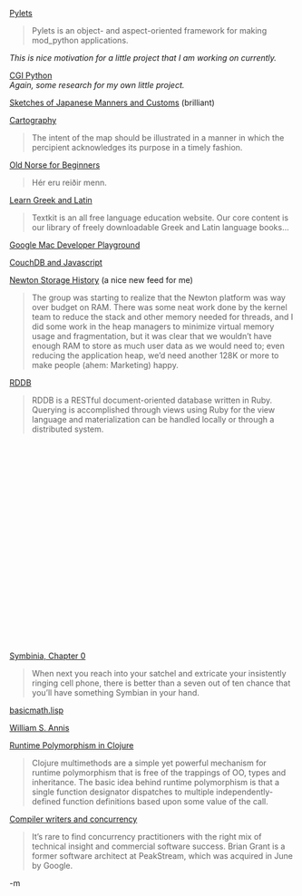 <a href="http://pylets.sourceforge.net/">Pylets</a><br/>
<blockquote>Pylets is an object- and aspect-oriented framework for making mod_python applications.</blockquote>
<em>This is nice motivation for a little project that I am working on currently.</em>

<a href="http://webpython.codepoint.net/introduction">CGI Python</a><br/>
<em>Again, some research for my own little project.</em><br/>

<a href="http://elib.doshisha.ac.jp/denshika/sketches/163/imgidx163.html">Sketches of Japanese Manners and Customs</a> (brilliant)<br/>

<a href="http://en.wikipedia.org/wiki/Cartography">Cartography</a><br/>
<blockquote>The intent of the map should be illustrated in a manner in which the percipient acknowledges its purpose in a timely fashion.</blockquote>

<a href="http://www.hi.is/~haukurth/norse/">Old Norse for Beginners</a><br/>
<blockquote>Hér eru reiðir menn.</blockquote>

<a href="http://www.textkit.com/">Learn Greek and Latin</a><br/>
<blockquote>Textkit is an all free language education website. Our core content is our library of freely downloadable Greek and Latin language books...</blockquote>

<a href="http://code.google.com/mac/">Google Mac Developer Playground</a><br/>

<a href="http://jan.prima.de/~jan/plok/archives/108-Programming-CouchDB-with-Javascript.html">CouchDB and Javascript</a><br/>

<a href="http://www.dadhacker.com/blog/?p=948">Newton Storage History</a> (a nice new feed for me)<br/>
<blockquote>The group was starting to realize that the Newton platform was way over budget on RAM. There was some neat work done by the kernel team to reduce the stack and other memory needed for threads, and I did some work in the heap managers to minimize virtual memory usage and fragmentation, but it was clear that we wouldn’t have enough RAM to store as much user data as we would need to; even reducing the application heap, we’d need another 128K or more to make people (ahem: Marketing) happy.</blockquote>

<a href="http://rubyforge.org/projects/rddb">RDDB</a><br/>
<blockquote>RDDB is a RESTful document-oriented database written in Ruby. Querying is accomplished through views using Ruby for the view language and materialization can be handled locally or through a distributed system.</blockquote>

<object width="425" height="355"><param name="movie" value="http://www.youtube.com/v/O0Coq2XrwmE&rel=1"></param><param name="wmode" value="transparent"></param><embed src="http://www.youtube.com/v/O0Coq2XrwmE&rel=1" type="application/x-shockwave-flash" wmode="transparent" width="425" height="355"></embed></object><br/>

<a href="http://www.artima.com/forums/flat.jsp?forum=106&thread=220059">Symbinia, Chapter 0</a><br/>
<blockquote>When next you reach into your satchel and extricate your insistently ringing cell phone, there is better than a seven out of ten chance that you’ll have something Symbian in your hand. </blockquote>

<a href="http://lib.stat.cmu.edu/sapaclisp/basic-math.lisp">basicmath.lisp</a><br/>

<a href="http://www.biostat.wisc.edu/~annis/">William S. Annis</a><br/>

<a href="http://clojure.sourceforge.net/features/runtime_polymorphism.html">Runtime Polymorphism in Clojure</a><br/>
<blockquote>Clojure multimethods are a simple yet powerful mechanism for runtime polymorphism that is free of the trappings of OO, types and inheritance. The basic idea behind runtime polymorphism is that a single function designator dispatches to multiple independently-defined function definitions based upon some value of the call.</blockquote>

<a href="http://www.sdtimes.com/article/LatestNews-20071115-01.html">Compiler writers and concurrency</a><br/>
<blockquote>It’s rare to find concurrency practitioners with the right mix of technical insight and commercial software success. Brian Grant is a former software architect at PeakStream, which was acquired in June by Google.</blockquote>

-m
